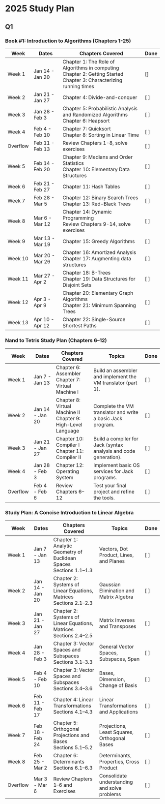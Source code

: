 # 2025 Study Plan

## Q1

### Book #1: Introduction to Algorithms (Chapters 1-25)

| **Week** | **Dates**       | **Chapters Covered**                                                                                                       | **Done** |
|----------|-----------------|----------------------------------------------------------------------------------------------------------------------------|----------|
| Week 1   | Jan 14 - Jan 20 | Chapter 1: The Role of Algorithms in computing<br/> Chapter 2: Getting Started<br/>Chapter 3: Characterizing running times | []       |
| Week 2   | Jan 21 - Jan 27 | Chapter 4: Divide-and-conquer                                                                                              | [ ]      |
| Week 3   | Jan 28 - Feb 3  | Chapter 5: Probabilistic Analysis and Randomized Algorithms <br/> Chapter 6: Heapsort                                      | [ ]      |
| Week 4   | Feb 4 - Feb 10  | Chapter 7: Quicksort <br/> Chapter 8: Sorting in Linear Time                                                               | [ ]      |
| Overflow | Feb 11 - Feb 13 | Review Chapters 1-8, solve exercises                                                                                       | [ ]      |
| Week 5   | Feb 14 - Feb 20 | Chapter 9: Medians and Order Statistics <br/> Chapter 10: Elementary Data Structures                                       | [ ]      |
| Week 6   | Feb 21 - Feb 27 | Chapter 11: Hash Tables                                                                                                    | [ ]      |
| Week 7   | Feb 28 - Mar 5  | Chapter 12: Binary Search Trees<br/>Chapter 13: Red-Black Trees                                                            | [ ]      |
| Week 8   | Mar 6 - Mar 12  | Chapter 14: Dynamic Programming<br/>Review Chapters 9-14, solve exercises                                                  | [ ]      |
| Week 9   | Mar 13 - Mar 19 | Chapter 15: Greedy Algorithms                                                                                              | [ ]      |
| Week 10  | Mar 20 - Mar 26 | Chapter 16: Amortized Analysis <br/> Chapter 17: Augmenting data structures                                                | [ ]      |
| Week 11  | Mar 27 - Apr 2  | Chapter 18: B-Trees <br/> Chapter 19: Data Structures for Disjoint Sets                                                    | [ ]      |
| Week 12  | Apr 3 - Apr 9   | Chapter 20: Elementary Graph Algorithms <br/> Chapter 21: Minimum Spanning Trees                                           | [ ]      |
| Week 13  | Apr 10 - Apr 12 | Chapter 22: Single-Source Shortest Paths                                                                                   | [ ]      |

### Nand to Tetris Study Plan (Chapters 6–12)

| **Week** | **Dates**       | **Chapters Covered**                                              | **Topics**                                                       | **Done** |
|----------|-----------------|-------------------------------------------------------------------|------------------------------------------------------------------|----------|
| Week 1   | Jan 7 - Jan 13  | Chapter 6: Assembler <br> Chapter 7: Virtual Machine I            | Build an assembler and implement the VM translator (part 1).     | [ ]      |
| Week 2   | Jan 14 - Jan 20 | Chapter 8: Virtual Machine II <br> Chapter 9: High-Level Language | Complete the VM translator and write a basic Jack program.       | [ ]      |
| Week 3   | Jan 21 - Jan 27 | Chapter 10: Compiler I <br> Chapter 11: Compiler II               | Build a compiler for Jack (syntax analysis and code generation). | [ ]      |
| Week 4   | Jan 28 - Feb 3  | Chapter 12: Operating System                                      | Implement basic OS services for Jack programs.                   | [ ]      |
| Overflow | Feb 4 - Feb 6   | Review Chapters 6–12                                              | Test your final project and refine the tools.                    | [ ]      |

### Study Plan: A Concise Introduction to Linear Algebra

| **Week** | **Dates**       | **Chapters Covered**                                                   | **Topics**                                   | **Done** |
|----------|-----------------|------------------------------------------------------------------------|----------------------------------------------|----------|
| Week 1   | Jan 7 - Jan 13  | Chapter 1: Analytic Geometry of Euclidean Spaces <br> Sections 1.1–1.3 | Vectors, Dot Product, Lines, and Planes      | [ ]      |
| Week 2   | Jan 14 - Jan 20 | Chapter 2: Systems of Linear Equations, Matrices <br> Sections 2.1–2.3 | Gaussian Elimination and Matrix Algebra      | [ ]      |
| Week 3   | Jan 21 - Jan 27 | Chapter 2: Systems of Linear Equations, Matrices <br> Sections 2.4–2.5 | Matrix Inverses and Transposes               | [ ]      |
| Week 4   | Jan 28 - Feb 3  | Chapter 3: Vector Spaces and Subspaces <br> Sections 3.1–3.3           | General Vector Spaces, Subspaces, Span       | [ ]      |
| Week 5   | Feb 4 - Feb 10  | Chapter 3: Vector Spaces and Subspaces <br> Sections 3.4–3.6           | Bases, Dimension, Change of Basis            | [ ]      |
| Week 6   | Feb 11 - Feb 17 | Chapter 4: Linear Transformations <br> Sections 4.1–4.3                | Linear Transformations and Applications      | [ ]      |
| Week 7   | Feb 18 - Feb 24 | Chapter 5: Orthogonal Projections and Bases <br> Sections 5.1–5.2      | Projections, Least Squares, Orthogonal Bases | [ ]      |
| Week 8   | Feb 25 - Mar 2  | Chapter 6: Determinants <br> Sections 6.1–6.3                          | Determinants, Properties, Cross Product      | [ ]      |
| Overflow | Mar 3 - Mar 6   | Review Chapters 1–6 and Exercises                                      | Consolidate understanding and solve problems | [ ]      |

